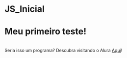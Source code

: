 # JS_Inicial

<meta charset="UTF-8">

<h1>Meu primeiro teste!</h1>
<br>
Seria isso um programa? Descubra visitando o Alura <a href="http://www.alura.com.br">Aqui</a>!

<script>

	alert ("Isso sim é um programa");

  document.write("<br>A média do valor gasto com as viagens é<br>") ;
  document.write( (200 + 100 + 300 + 400) / 4);

</script>
